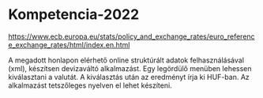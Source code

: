 # Kompetencia-2022

https://www.ecb.europa.eu/stats/policy_and_exchange_rates/euro_reference_exchange_rates/html/index.en.html 

A megadott honlapon elérhető online struktúrált adatok felhasználásával (xml), készítsen devizaváltó alkalmazást.
Egy legördülő menüben lehessen kiválasztani a valutát. A kiválasztás után az eredményt írja ki HUF-ban.
Az alkalmazást tetszőleges nyelven el lehet készíteni.
